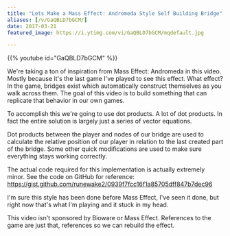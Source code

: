 ```yaml
---
title: "Lets Make a Mass Effect: Andromeda Style Self Building Bridge"
aliases: [/v/GaQBLD7bGCM/]
date: 2017-03-21
featured_image: https://i.ytimg.com/vi/GaQBLD7bGCM/mqdefault.jpg

---
```


{{% youtube id="GaQBLD7bGCM" %}}

We're taking a ton of inspiration from Mass Effect: Andromeda in this video. Mostly because it's the last game I've played to see this effect. What effect? In the game, bridges exist which automatically construct themselves as you walk across them. The goal of this video is to build something that can replicate that behavior in our own games.

To accomplish this we're going to use dot products. A lot of dot products. In fact the entire solution is largely just a series of vector equations.

Dot products between the player and nodes of our bridge are used to calculate the relative position of our player in relation to the last created part of the bridge. Some other quick modifications are used to make sure everything stays working correctly.

The actual code required for this implementation is actually extremely minor. See the code on GitHub for reference: https://gist.github.com/runewake2/0939f7fcc16f1a85705dff847b7dec96

I'm sure this style has been done before Mass Effect, I've seen it done, but right now that's what I'm playing and it stuck in my head.

This video isn't sponsored by Bioware or Mass Effect. References to the game are just that, references so we can rebuild the effect.